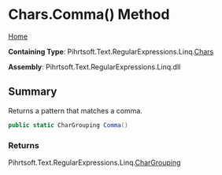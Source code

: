 # Chars\.Comma\(\) Method

[Home](../../../../../../README.md)

**Containing Type**: Pihrtsoft\.Text\.RegularExpressions\.Linq\.[Chars](../README.md)

**Assembly**: Pihrtsoft\.Text\.RegularExpressions\.Linq\.dll

## Summary

Returns a pattern that matches a comma\.

```csharp
public static CharGrouping Comma()
```

### Returns

Pihrtsoft\.Text\.RegularExpressions\.Linq\.[CharGrouping](../../CharGrouping/README.md)

